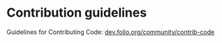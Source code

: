 # Contribution guidelines

Guidelines for Contributing Code:
[dev.folio.org/community/contrib-code](http://dev.folio.org/community/contrib-code)
